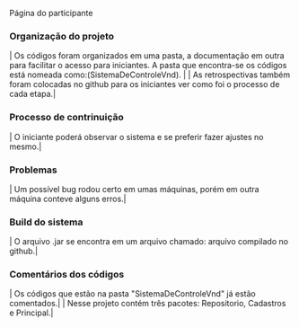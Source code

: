Página do participante

### Organização do projeto
| Os códigos foram organizados em uma pasta, a documentação em outra para facilitar o acesso para iniciantes. A pasta que encontra-se os códigos está nomeada como:(SistemaDeControleVnd). |
| As retrospectivas também foram colocadas no github para os iniciantes ver como foi o processo de cada etapa.|

                           
### Processo de contrinuição 
| O iniciante poderá observar o sistema e se preferir fazer ajustes no mesmo.|
 

### Problemas
| Um possível bug rodou certo em umas máquinas, porém em outra máquina conteve alguns erros.|


### Build do sistema
| O arquivo .jar se encontra em um arquivo chamado: arquivo compilado no github.|

### Comentários dos códigos
| Os códigos que estão na pasta "SistemaDeControleVnd" já estão comentados.|
| Nesse projeto contém três pacotes: Repositorio, Cadastros e Principal.|
